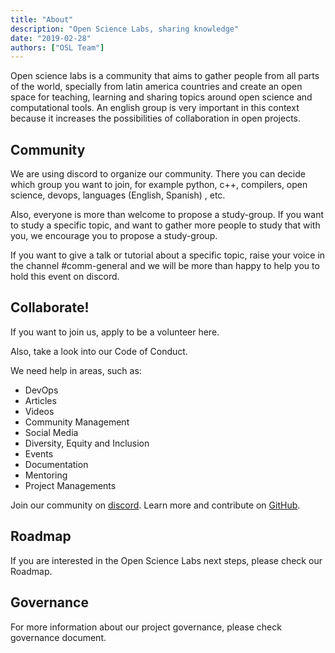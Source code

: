 ```yaml
---
title: "About"
description: "Open Science Labs, sharing knowledge"
date: "2019-02-28"
authors: ["OSL Team"]
---
```


Open science labs is a community that aims to gather people from all parts of
the world, specially from latin america countries and create an open space for
teaching, learning and sharing topics around open science and computational
tools. An english group is very important in this context because it increases
the possibilities of collaboration in open projects.

## Community

We are using discord to organize our community. There you can decide which group
you want to join, for example python, c++, compilers, open science, devops,
languages (English, Spanish) , etc.

Also, everyone is more than welcome to propose a study-group. If you want to
study a specific topic, and want to gather more people to study that with you,
we encourage you to propose a study-group.

If you want to give a talk or tutorial about a specific topic, raise your voice
in the channel #comm-general and we will be more than happy to help you to hold
this event on discord.

## Collaborate!

If you want to join us, apply to be a volunteer here.

Also, take a look into our Code of Conduct.

We need help in areas, such as:

- DevOps
- Articles
- Videos
- Community Management
- Social Media
- Diversity, Equity and Inclusion
- Events
- Documentation
- Mentoring
- Project Managements

Join our community on [discord](https://opensciencelabs.org/discord). Learn more
and contribute on [GitHub](https://github.com/opensciencelabs).

## Roadmap

If you are interested in the Open Science Labs next steps, please check our
Roadmap.

## Governance

For more information about our project governance, please check governance
document.
